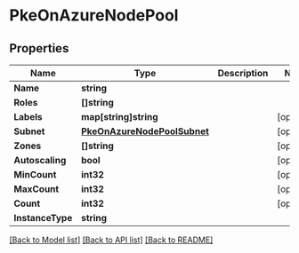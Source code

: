 # PkeOnAzureNodePool

## Properties
Name | Type | Description | Notes
------------ | ------------- | ------------- | -------------
**Name** | **string** |  | 
**Roles** | **[]string** |  | 
**Labels** | **map[string]string** |  | [optional] 
**Subnet** | [**PkeOnAzureNodePoolSubnet**](PKEOnAzureNodePool_subnet.md) |  | [optional] 
**Zones** | **[]string** |  | [optional] 
**Autoscaling** | **bool** |  | [optional] 
**MinCount** | **int32** |  | [optional] 
**MaxCount** | **int32** |  | [optional] 
**Count** | **int32** |  | [optional] 
**InstanceType** | **string** |  | 

[[Back to Model list]](../README.md#documentation-for-models) [[Back to API list]](../README.md#documentation-for-api-endpoints) [[Back to README]](../README.md)


